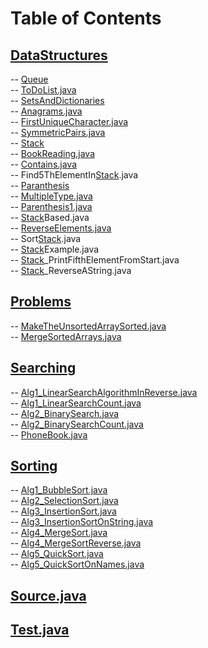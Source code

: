 # Table of Contents<br>
## [DataStructures](https://github.com/cse001/Programming/tree/main/DataStructures)<br>
   -- [Queue](https://github.com/cse001/Programming/tree/main/DataStructures/Queue)<br>
      -- [ToDoList.java](https://github.com/cse001/Programming/tree/main/DataStructures/Queue/ToDoList.java)<br>
   -- [SetsAndDictionaries](https://github.com/cse001/Programming/tree/main/DataStructures/SetsAndDictionaries)<br>
      -- [Anagrams.java](https://github.com/cse001/Programming/tree/main/DataStructures/SetsAndDictionaries/Anagrams.java)<br>
      -- [FirstUniqueCharacter.java](https://github.com/cse001/Programming/tree/main/DataStructures/SetsAndDictionaries/FirstUniqueCharacter.java)<br>
      -- [SymmetricPairs.java](https://github.com/cse001/Programming/tree/main/DataStructures/SetsAndDictionaries/SymmetricPairs.java)<br>
   -- [Stack](https://github.com/cse001/Programming/tree/main/DataStructures/Stack)<br>
       -- [BookReading.java](https://github.com/cse001/Programming/tree/main/DataStructures/Stack/BookReading.java)<br>
       -- [Contains.java](https://github.com/cse001/Programming/tree/main/DataStructures/Stack/Contains.java)<br>
       -- Find5ThElementIn[Stack](https://github.com/cse001/Programming/tree/main/DataStructures/Stack).java<br>
       -- [Paranthesis](https://github.com/cse001/Programming/tree/main/DataStructures/Stack/Paranthesis)<br>
          -- [MultipleType.java](https://github.com/cse001/Programming/tree/main/DataStructures/Stack/Paranthesis/MultipleType.java)<br>
          -- [Parenthesis1.java](https://github.com/cse001/Programming/tree/main/DataStructures/Stack/Paranthesis/Parenthesis1.java)<br>
          -- [Stack](https://github.com/cse001/Programming/tree/main/DataStructures/Stack)Based.java<br>
       -- [ReverseElements.java](https://github.com/cse001/Programming/tree/main/DataStructures/Stack/ReverseElements.java)<br>
       -- Sort[Stack](https://github.com/cse001/Programming/tree/main/DataStructures/Stack).java<br>
       -- [Stack](https://github.com/cse001/Programming/tree/main/DataStructures/Stack)Example.java<br>
       -- [Stack](https://github.com/cse001/Programming/tree/main/DataStructures/Stack)_PrintFifthElementFromStart.java<br>
       -- [Stack](https://github.com/cse001/Programming/tree/main/DataStructures/Stack)_ReverseAString.java<br>
## [Problems](https://github.com/cse001/Programming/tree/main/Problems)<br>
   -- [MakeTheUnsortedArraySorted.java](https://github.com/cse001/Programming/tree/main/Problems/MakeTheUnsortedArraySorted.java)<br>
   -- [MergeSortedArrays.java](https://github.com/cse001/Programming/tree/main/Problems/MergeSortedArrays.java)<br>
## [Searching](https://github.com/cse001/Programming/tree/main/Searching)<br>
   -- [Alg1_LinearSearchAlgorithmInReverse.java](https://github.com/cse001/Programming/tree/main/Searching/Alg1_LinearSearchAlgorithmInReverse.java)<br>
   -- [Alg1_LinearSearchCount.java](https://github.com/cse001/Programming/tree/main/Searching/Alg1_LinearSearchCount.java)<br>
   -- [Alg2_BinarySearch.java](https://github.com/cse001/Programming/tree/main/Searching/Alg2_BinarySearch.java)<br>
   -- [Alg2_BinarySearchCount.java](https://github.com/cse001/Programming/tree/main/Searching/Alg2_BinarySearchCount.java)<br>
   -- [PhoneBook.java](https://github.com/cse001/Programming/tree/main/Searching/PhoneBook.java)<br>
## [Sorting](https://github.com/cse001/Programming/tree/main/Sorting)<br>
   -- [Alg1_BubbleSort.java](https://github.com/cse001/Programming/tree/main/Sorting/Alg1_BubbleSort.java)<br>
   -- [Alg2_SelectionSort.java](https://github.com/cse001/Programming/tree/main/Sorting/Alg2_SelectionSort.java)<br>
   -- [Alg3_InsertionSort.java](https://github.com/cse001/Programming/tree/main/Sorting/Alg3_InsertionSort.java)<br>
   -- [Alg3_InsertionSortOnString.java](https://github.com/cse001/Programming/tree/main/Sorting/Alg3_InsertionSortOnString.java)<br>
   -- [Alg4_MergeSort.java](https://github.com/cse001/Programming/tree/main/Sorting/Alg4_MergeSort.java)<br>
   -- [Alg4_MergeSortReverse.java](https://github.com/cse001/Programming/tree/main/Sorting/Alg4_MergeSortReverse.java)<br>
   -- [Alg5_QuickSort.java](https://github.com/cse001/Programming/tree/main/Sorting/Alg5_QuickSort.java)<br>
   -- [Alg5_QuickSortOnNames.java](https://github.com/cse001/Programming/tree/main/Sorting/Alg5_QuickSortOnNames.java)<br>
## [Source.java](https://github.com/cse001/Programming/tree/main/Source.java)<br>
## [Test.java](https://github.com/cse001/Programming/tree/main/Test.java)<br>
